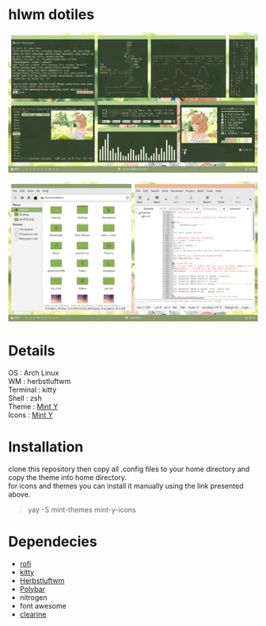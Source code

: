 # hlwm dotiles 


![enter image description here](https://github.com/shikikan-neko08/neko-hlwm-dotfiles/blob/main/screenshots/2021-12-13-130942_1366x768_scrot.png)

![enter image description here](https://github.com/shikikan-neko08/neko-hlwm-dotfiles/blob/main/screenshots/2021-12-13-131150_1366x768_scrot.png)

# Details     
OS : Arch Linux      
WM : herbstluftwm     
Terminal : kitty      
Shell : zsh     
Theme : [Mint Y](https://aur.archlinux.org/packages/mint-y-icons/)     
Icons : [Mint Y](https://aur.archlinux.org/packages/mint-themes/)
# Installation 
clone this repository then copy all .config files to your home directory and copy the theme into home directory.        
for icons and themes you can install it manually using the link presented above.      

> yay -S mint-themes mint-y-icons       

# Dependecies
 * [rofi](https://github.com/davatorium/rofi)     
 * [kitty](https://github.com/kovidgoyal/kitty)     
 * [Herbstluftwm](https://github.com/herbstluftwm/herbstluftwm)    
 * [Polybar](https://github.com/polybar/polybar)     
 * nitrogen         
 * font awesome     
 * [clearine](https://github.com/okitavera/clearine)


